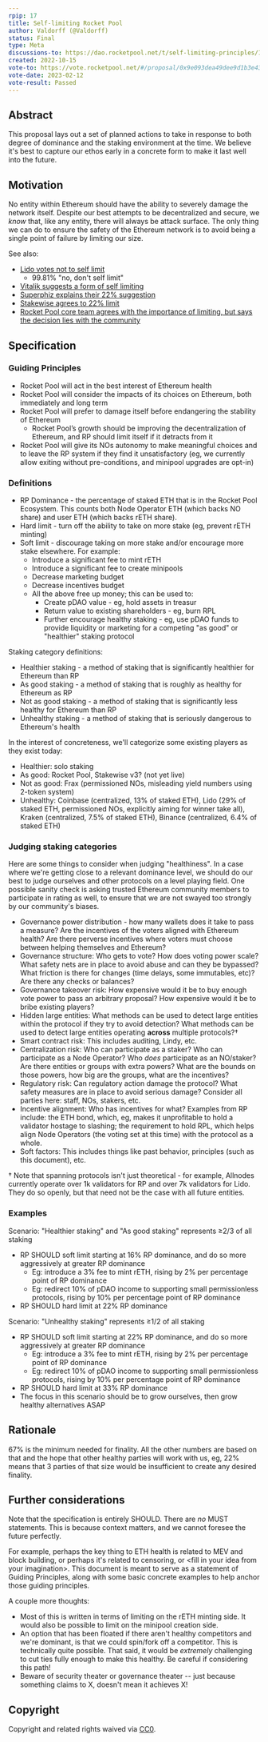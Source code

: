 ```yaml
---
rpip: 17
title: Self-limiting Rocket Pool
author: Valdorff (@Valdorff)
status: Final
type: Meta
discussions-to: https://dao.rocketpool.net/t/self-limiting-principles/1396/17
created: 2022-10-15
vote-to: https://vote.rocketpool.net/#/proposal/0x9e093dea49dee9d1b3e43dbb6e0d8735149c5fde6ef703620970129b81d0f7f8
vote-date: 2023-02-12
vote-result: Passed
---
```

 
## Abstract
This proposal lays out a set of planned actions to take in response to both degree of dominance and
the staking environment at the time. We believe it's best to capture our ethos early in a concrete
form to make it last well into the future.
 
## Motivation
No entity within Ethereum should have the ability to severely damage the network itself. Despite our
best attempts to be decentralized and secure, we _know_ that, like any entity, there will always be
attack surface. The only thing we can do to ensure the safety of the Ethereum network is to avoid
being a single point of failure by limiting our size.

See also:
- [Lido votes not to self limit](https://snapshot.org/#/lido-snapshot.eth/proposal/0x10abedcc563b66b1adee60825e78c387105110fa4a1e7354ab57bc9cc1e675c2)
  - 99.81% "no, don't self limit"
- [Vitalik suggests a form of self limiting](https://twitter.com/vitalikbuterin/status/1525301234516652032)
- [Superphiz explains their 22% suggestion](https://twitter.com/superphiz/status/1525224461380747268)
- [Stakewise agrees to 22% limit](https://twitter.com/stakewise_io/status/1525225299146944513)
- [Rocket Pool core team agrees with the importance of limiting, but says the decision lies with the community](https://twitter.com/langerstwit/status/1525343785219018752)

## Specification

### Guiding Principles
- Rocket Pool will act in the best interest of Ethereum health
- Rocket Pool will consider the impacts of its choices on Ethereum, both immediately and long term
- Rocket Pool will prefer to damage itself before endangering the stability of Ethereum
  - Rocket Pool’s growth should be improving the decentralization of Ethereum, and RP should limit itself if it detracts from it
- Rocket Pool will give its NOs autonomy to make meaningful choices and to leave the RP system if
  they find it unsatisfactory (eg, we currently allow exiting without pre-conditions, and minipool
  upgrades are opt-in)

### Definitions
- RP Dominance - the percentage of staked ETH that is in the Rocket Pool Ecosystem. This counts both
Node Operator ETH (which backs NO share) and user ETH (which backs rETH share).
- Hard limit - turn off the ability to take on more stake (eg, prevent rETH minting)
- Soft limit - discourage taking on more stake and/or encourage more stake elsewhere. For example:
  - Introduce a significant fee to mint rETH
  - Introduce a significant fee to create minipools
  - Decrease marketing budget
  - Decrease incentives budget
  - All the above free up money; this can be used to:
    - Create pDAO value - eg, hold assets in treasur
    - Return value to existing shareholders - eg, burn RPL
    - Further encourage healthy staking - eg, use pDAO funds to provide liquidity or marketing for a
      competing "as good" or "healthier" staking protocol

Staking category definitions:
- Healthier staking - a method of staking that is significantly healthier for Ethereum than RP
- As good staking - a method of staking that is roughly as healthy for Ethereum as RP
- Not as good staking - a method of staking that is significantly less healthy for Ethereum than RP
- Unhealthy staking - a method of staking that is seriously dangerous to Ethereum's health

In the interest of concreteness, we'll categorize some existing players as they exist today:
- Healthier: solo staking
- As good: Rocket Pool, Stakewise v3? (not yet live)
- Not as good: Frax (permissioned NOs, misleading yield numbers using 2-token system)
- Unhealthy: Coinbase (centralized, 13% of staked ETH), Lido (29% of staked ETH, permissioned NOs, 
  explicitly aiming for winner take all), Kraken (centralized, 7.5% of staked ETH), Binance
  (centralized, 6.4% of staked ETH)

### Judging staking categories
Here are some things to consider when judging "healthiness". In a case where we're getting close to
a relevant dominance level, we should do our best to judge ourselves and other protocols on a level
playing field. One possible sanity check is asking trusted Ethereum community members to participate
in rating as well, to ensure that we are not swayed too strongly by our community's biases.

- Governance power distribution - how many wallets does it take to pass a measure? Are the
  incentives of the voters aligned with Ethereum health? Are there perverse incentives where voters
  must choose between helping themselves and Ethereum?
- Governance structure: Who gets to vote? How does voting power scale? What safety nets are in
  place to avoid abuse and can they be bypassed? What friction is there for changes (time delays,
  some immutables, etc)? Are  there any checks or balances?
- Governance takeover risk: How expensive would it be to buy enough vote power to pass an arbitrary
  proposal? How expensive would it be to bribe existing players?
- Hidden large entities: What methods can be used to detect large entities within the protocol if
  they try to avoid detection? What methods can be used to detect large entities operating
  **across** multiple protocols?†
- Smart contract risk: This includes auditing, Lindy, etc. 
- Centralization risk: Who can participate as a staker? Who can participate as a Node Operator? Who
  _does_ participate as an NO/staker? Are there entities or groups with extra powers? What are the
  bounds on those powers, how big are the groups, what are the incentives?
- Regulatory risk: Can regulatory action damage the protocol? What safety measures are in place to
  avoid serious damage? Consider all parties here: staff, NOs, stakers, etc.
- Incentive alignment: Who has incentives for what? Examples from RP include: the ETH bond, which,
  eg, makes it unprofitable to hold a validator hostage to slashing; the requirement to hold RPL,
  which helps align Node Operators (the voting set at this time) with the protocol as a whole.
- Soft factors: This includes things like past behavior, principles (such as this document), etc.

† Note that spanning protocols isn't just theoretical - for example, Allnodes currently operate
over 1k validators for RP and over 7k validators for Lido. They do so openly, but that need not be
the case with all future entities.

### Examples
Scenario: "Healthier staking" and "As good staking" represents ≥2/3 of all staking
- RP SHOULD soft limit starting at 16% RP dominance, and do so more aggressively at greater RP
  dominance
  - Eg: introduce a 3% fee to mint rETH, rising by 2% per percentage point of RP dominance
  - Eg: redirect 10% of pDAO income to supporting small permissionless protocols, rising by 10% per
    percentage point of RP dominance
- RP SHOULD hard limit at 22% RP dominance

Scenario: "Unhealthy staking" represents ≥1/2 of all staking
- RP SHOULD soft limit starting at 22% RP dominance, and do so more aggressively at greater RP
  dominance
  - Eg: introduce a 3% fee to mint rETH, rising by 2% per percentage point of RP dominance
  - Eg: redirect 10% of pDAO income to supporting small permissionless protocols, rising by 10% per
    percentage point of RP dominance
- RP SHOULD hard limit at 33% RP dominance
- The focus in this scenario should be to grow ourselves, then grow healthy alternatives ASAP

## Rationale
67% is the minimum needed for finality.
All the other numbers are based on that and the hope that other healthy parties will work with us,
eg, 22% means that 3 parties of that size would be insufficient to create any desired finality.

## Further considerations
Note that the specification is entirely SHOULD. There are _no_ MUST statements. This is because
context matters, and we cannot foresee the future perfectly.

For example, perhaps the key thing to ETH health is related to MEV and block building, or perhaps
it's related to censoring, or \<fill in your idea from your imagination\>. This document is meant to
serve as a statement of Guiding Principles, along with some basic concrete examples to help anchor
those guiding principles.

A couple more thoughts:
- Most of this is written in terms of limiting on the rETH minting side. It would also be possible
  to limit on the minipool creation side.
- An option that has been floated if there aren't healthy competitors and we're dominant, is that we
  could spin/fork off a competitor. This is technically quite possible. That said, it would be
  _extremely_ challenging to cut ties fully enough to make this healthy. Be careful if considering
  this path!
- Beware of security theater or governance theater -- just because something claims to X, doesn't
  mean it achieves X!


## Copyright
Copyright and related rights waived via [CC0](https://creativecommons.org/publicdomain/zero/1.0/).
